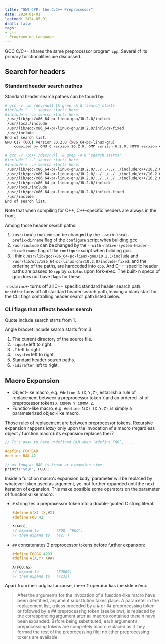 ```yaml
---
title: "GNU CPP: the C/C++ Preprocessor"
date: 2024-01-01
lastmod: 2024-05-01
draft: false
tags:
- C++
- Programming Language
---
```


GCC C/C++ shares the same preprocessor program `cpp`. Several of its primary functionalities are discussed.

<!--more-->

Search for headers
---------------

### Standard header search pathes

Standard header search pathes can be found by:

```sh
# gcc -v -xc /dev/null |& grep -A 8 'search starts'
#include "..." search starts here:
#include <...> search starts here:
 /usr/lib/gcc/x86_64-pc-linux-gnu/10.2.0/include
 /usr/local/include
 /usr/lib/gcc/x86_64-pc-linux-gnu/10.2.0/include-fixed
 /usr/include
End of search list.
GNU C17 (GCC) version 10.2.0 (x86_64-pc-linux-gnu)
	compiled by GNU C version 10.2.0, GMP version 6.2.0, MPFR version 4.1.0, MPC version 1.1.0, isl version isl-0.21-GMP

# gcc -v -xc++ /dev/null |& grep -A 8 'search starts'
#include "..." search starts here:
#include <...> search starts here:
 /usr/lib/gcc/x86_64-pc-linux-gnu/10.2.0/../../../../include/c++/10.2.0
 /usr/lib/gcc/x86_64-pc-linux-gnu/10.2.0/../../../../include/c++/10.2.0/x86_64-pc-linux-gnu
 /usr/lib/gcc/x86_64-pc-linux-gnu/10.2.0/../../../../include/c++/10.2.0/backward
 /usr/lib/gcc/x86_64-pc-linux-gnu/10.2.0/include
 /usr/local/include
 /usr/lib/gcc/x86_64-pc-linux-gnu/10.2.0/include-fixed
 /usr/include
End of search list.
```

Note that when compiling for C++, C++-specific headers are always in the front.

Among those header search paths:

1. `/usr/local/include` can be changed by the `--with-local-prefix=dirname` flag of the `configure` script when buliding gcc.
2. `/usr/include` can be changed by the `--with-native-system-header-dir=dirname` flag of the `configure` script when buliding gcc.
3. I think `/usr/lib/gcc/x86_64-pc-linux-gnu/10.2.0/include` and `/usr/lib/gcc/x86_64-pc-linux-gnu/10.2.0/include-fixed`, and the ordering of the paths, are hardcoded into `cpp`. And C++-specific header paths are passed to `cpp` by `cc1plus` upon fork-exec. The built-in specs of gcc does not have flags for these.

`-nostdinc++` turns off all C++ specific standard header search path. `-nostdinc` turns off all standard header search path, leaving a blank start for the CLI flags controlling header search path listed below.


### CLI flags that affects header search

Quote include search starts from 1.

Angle bracket include search starts from 3.

1. The current directory of the source file.
2. `-iquote` left to right.
3. `-I` left to right.
4. `-isystem` left to right.
5. Standard header search paths.
6. `-idirafter` left to right.



## Macro Expansion

- Object-like macro, e.g. `#define A (X,Y,Z)`, establish a rule of replacement between a preprocessor token `X` and an ordered list of preprocessor tokens `X COMMA Y COMMA Z`.
- Function-like macro, e.g. `#define A(X) (X,Y,Z)`, is simply a parameterized object-like macro.

Those rules of replacement are between preprocessor tokens. Recursive expansion happens *lazily* only upon the invocation of a macro (regardless object / function macro): its expansion replaces the i7

```c
// It's okay to have undefined BAR when `#define FOO`, ...

#define FOO BAR
#define BAR 42

// as long as BAR is known at expansion time
printf("%d\n", FOO);
```

Inside a function macro's expansion body, parameter will be replaced by whatever token used as argument, yet not further expanded until the next iteration of expansion. This make possible some operators on the parameter of function-alike macro:

- `#` stringizes a preprocessor token into a double-quoted C string literal.

    ```c
    #define A(X) (X,#X)
    #define FOO 42

    A(FOO);
    // expand to        (FOO, "FOO")
    // then expand to   (42, )
    ```

- `##` concatenates 2 preprocessor tokens before further expansion:

    ```c
    #define FOOGG 4233
    #define A(X,Y) X##Y

    A(FOO,GG)
    // expand to        (FOOGG)
    // then expand to   (4233)
    ```

Apart from their original purpose, these 2 operator has the side effect:

> After the arguments for the invocation of a function-like macro have been identified, argument substitution takes place. A parameter in the replacement list, unless preceded by a # or ## preprocessing token or followed by a ## preprocessing token (see below), is replaced by the corresponding argument after all macros contained therein have been expanded. Before being substituted, each argument’s preprocessing tokens are completely macro replaced as if they formed the rest of the preprocessing file; no other preprocessing tokens are available.
